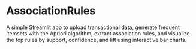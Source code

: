 # AssociationRules
A simple Streamlit app to upload transactional data, generate frequent itemsets with the Apriori algorithm, extract association rules, and visualize the top rules by support, confidence, and lift using interactive bar charts.
